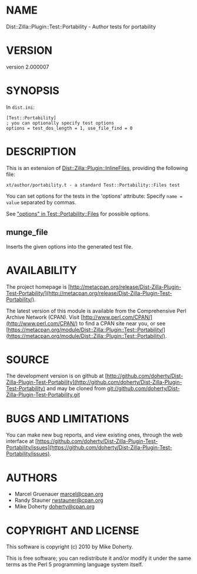 # NAME

Dist::Zilla::Plugin::Test::Portability - Author tests for portability

# VERSION

version 2.000007

# SYNOPSIS

In `dist.ini`:

    [Test::Portability]
    ; you can optionally specify test options
    options = test_dos_length = 1, use_file_find = 0

# DESCRIPTION

This is an extension of [Dist::Zilla::Plugin::InlineFiles](https://metacpan.org/pod/Dist::Zilla::Plugin::InlineFiles), providing the
following file:

    xt/author/portability.t - a standard Test::Portability::Files test

You can set options for the tests in the 'options' attribute:
Specify `name = value` separated by commas.

See ["options" in Test::Portability::Files](https://metacpan.org/pod/Test::Portability::Files#options) for possible options.

## munge\_file

Inserts the given options into the generated test file.

# AVAILABILITY

The project homepage is [http://metacpan.org/release/Dist-Zilla-Plugin-Test-Portability/](http://metacpan.org/release/Dist-Zilla-Plugin-Test-Portability/).

The latest version of this module is available from the Comprehensive Perl
Archive Network (CPAN). Visit [http://www.perl.com/CPAN/](http://www.perl.com/CPAN/) to find a CPAN
site near you, or see [https://metacpan.org/module/Dist::Zilla::Plugin::Test::Portability/](https://metacpan.org/module/Dist::Zilla::Plugin::Test::Portability/).

# SOURCE

The development version is on github at [http://github.com/doherty/Dist-Zilla-Plugin-Test-Portability](http://github.com/doherty/Dist-Zilla-Plugin-Test-Portability)
and may be cloned from [git://github.com/doherty/Dist-Zilla-Plugin-Test-Portability.git](git://github.com/doherty/Dist-Zilla-Plugin-Test-Portability.git)

# BUGS AND LIMITATIONS

You can make new bug reports, and view existing ones, through the
web interface at [https://github.com/doherty/Dist-Zilla-Plugin-Test-Portability/issues](https://github.com/doherty/Dist-Zilla-Plugin-Test-Portability/issues).

# AUTHORS

- Marcel Gruenauer <marcel@cpan.org>
- Randy Stauner <rwstauner@cpan.org>
- Mike Doherty <doherty@cpan.org>

# COPYRIGHT AND LICENSE

This software is copyright (c) 2010 by Mike Doherty.

This is free software; you can redistribute it and/or modify it under
the same terms as the Perl 5 programming language system itself.
